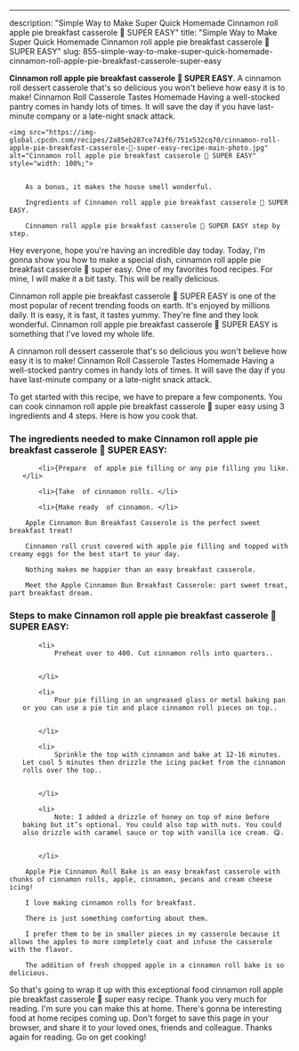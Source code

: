 ---
description: "Simple Way to Make Super Quick Homemade Cinnamon roll apple pie breakfast casserole 🍎 SUPER EASY"
title: "Simple Way to Make Super Quick Homemade Cinnamon roll apple pie breakfast casserole 🍎 SUPER EASY"
slug: 855-simple-way-to-make-super-quick-homemade-cinnamon-roll-apple-pie-breakfast-casserole-super-easy

<p>
	<strong>Cinnamon roll apple pie breakfast casserole 🍎 SUPER EASY</strong>. 
	A cinnamon roll dessert casserole that&#39;s so delicious you won&#39;t believe how easy it is to make! Cinnamon Roll Casserole Tastes Homemade Having a well-stocked pantry comes in handy lots of times. It will save the day if you have last-minute company or a late-night snack attack.
</p>
<p>
	
	<img src="https://img-global.cpcdn.com/recipes/2a85eb287ce743f6/751x532cq70/cinnamon-roll-apple-pie-breakfast-casserole-🍎-super-easy-recipe-main-photo.jpg" alt="Cinnamon roll apple pie breakfast casserole 🍎 SUPER EASY" style="width: 100%;">
	
	
		As a bonus, it makes the house smell wonderful.
	
		Ingredients of Cinnamon roll apple pie breakfast casserole 🍎 SUPER EASY.
	
		Cinnamon roll apple pie breakfast casserole 🍎 SUPER EASY step by step.
	
</p>
<p>
	Hey everyone, hope you're having an incredible day today. Today, I'm gonna show you how to make a special dish, cinnamon roll apple pie breakfast casserole 🍎 super easy. One of my favorites food recipes. For mine, I will make it a bit tasty. This will be really delicious.
</p>
	
<p>
	Cinnamon roll apple pie breakfast casserole 🍎 SUPER EASY is one of the most popular of recent trending foods on earth. It's enjoyed by millions daily. It is easy, it is fast, it tastes yummy. They're fine and they look wonderful. Cinnamon roll apple pie breakfast casserole 🍎 SUPER EASY is something that I've loved my whole life.
</p>
<p>
	A cinnamon roll dessert casserole that&#39;s so delicious you won&#39;t believe how easy it is to make! Cinnamon Roll Casserole Tastes Homemade Having a well-stocked pantry comes in handy lots of times. It will save the day if you have last-minute company or a late-night snack attack.
</p>

<p>
To get started with this recipe, we have to prepare a few components. You can cook cinnamon roll apple pie breakfast casserole 🍎 super easy using 3 ingredients and 4 steps. Here is how you cook that.
</p>

<h3>The ingredients needed to make Cinnamon roll apple pie breakfast casserole 🍎 SUPER EASY:</h3>

<ol>
	
		<li>{Prepare  of apple pie filling or any pie filling you like. </li>
	
		<li>{Take  of cinnamon rolls. </li>
	
		<li>{Make ready  of cinnamon. </li>
	
</ol>
<p>
	
		Apple Cinnamon Bun Breakfast Casserole is the perfect sweet breakfast treat!
	
		Cinnamon roll crust covered with apple pie filling and topped with creamy eggs for the best start to your day.
	
		Nothing makes me happier than an easy breakfast casserole.
	
		Meet the Apple Cinnamon Bun Breakfast Casserole: part sweet treat, part breakfast dream.
	
</p>

<h3>Steps to make Cinnamon roll apple pie breakfast casserole 🍎 SUPER EASY:</h3>

<ol>
	
		<li>
			Preheat over to 400. Cut cinnamon rolls into quarters..
			
			
		</li>
	
		<li>
			Pour pie filling in an ungreased glass or metal baking pan or you can use a pie tin and place cinnamon roll pieces on top..
			
			
		</li>
	
		<li>
			Sprinkle the top with cinnamon and bake at 12-16 minutes. Let cool 5 minutes then drizzle the icing packet from the cinnamon rolls over the top..
			
			
		</li>
	
		<li>
			Note: I added a drizzle of honey on top of mine before baking but it’s optional. You could also top with nuts. You could also drizzle with caramel sauce or top with vanilla ice cream. 😋.
			
			
		</li>
	
</ol>

<p>
	
		Apple Pie Cinnamon Roll Bake is an easy breakfast casserole with chunks of cinnamon rolls, apple, cinnamon, pecans and cream cheese icing!
	
		I love making cinnamon rolls for breakfast.
	
		There is just something comforting about them.
	
		I prefer them to be in smaller pieces in my casserole because it allows the apples to more completely coat and infuse the casserole with the flavor.
	
		The addition of fresh chopped apple in a cinnamon roll bake is so delicious.
	
</p>

<p>
	So that's going to wrap it up with this exceptional food cinnamon roll apple pie breakfast casserole 🍎 super easy recipe. Thank you very much for reading. I'm sure you can make this at home. There's gonna be interesting food at home recipes coming up. Don't forget to save this page in your browser, and share it to your loved ones, friends and colleague. Thanks again for reading. Go on get cooking!
</p>
